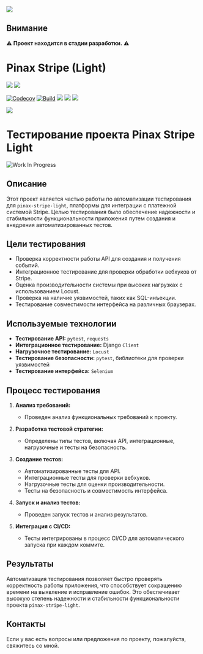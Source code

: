 ![](http://pinaxproject.com/pinax-design/patches/pinax-stripe.svg)
## Внимание
⚠️ **Проект находится в стадии разработки.** ⚠️

# Pinax Stripe (Light)

[![](https://img.shields.io/pypi/v/pinax-stripe-light.svg)](https://pypi.python.org/pypi/pinax-stripe-light/)
[![](https://img.shields.io/badge/license-MIT-blue.svg)](https://pypi.python.org/pypi/pinax-stripe-light/)

[![Codecov](https://img.shields.io/codecov/c/github/pinax/pinax-stripe-light.svg)](https://codecov.io/gh/pinax/pinax-stripe-light)
[![Build](https://github.com/pinax/pinax-stripe-light/actions/workflows/ci.yaml/badge.svg)](https://github.com/pinax/pinax-stripe-light/actions)
![](https://img.shields.io/github/contributors/pinax/pinax-stripe-light.svg)
![](https://img.shields.io/github/issues-pr/pinax/pinax-stripe-light.svg)
![](https://img.shields.io/github/issues-pr-closed/pinax/pinax-stripe-light.svg)

[![](http://slack.pinaxproject.com/badge.svg)](http://slack.pinaxproject.com/)


# Тестирование проекта Pinax Stripe Light
![Work In Progress](https://img.shields.io/badge/Work%20In%20Progress-orange?style=flat-square)

## Описание

Этот проект является частью работы по автоматизации тестирования для `pinax-stripe-light`, платформы для интеграции с платежной системой Stripe. Целью тестирования было обеспечение надежности и стабильности функциональности приложения путем создания и внедрения автоматизированных тестов.

## Цели тестирования

- Проверка корректности работы API для создания и получения событий.
- Интеграционное тестирование для проверки обработки вебхуков от Stripe.
- Оценка производительности системы при высоких нагрузках с использованием Locust.
- Проверка на наличие уязвимостей, таких как SQL-инъекции.
- Тестирование совместимости интерфейса на различных браузерах.

## Используемые технологии

- **Тестирование API:** `pytest`, `requests`
- **Интеграционное тестирование:** Django `Client`
- **Нагрузочное тестирование:** `Locust`
- **Тестирование безопасности:** `pytest`, библиотеки для проверки уязвимостей
- **Тестирование интерфейса:** `Selenium`

## Процесс тестирования

1. **Анализ требований:** 
   - Проведен анализ функциональных требований к проекту.
   
2. **Разработка тестовой стратегии:** 
   - Определены типы тестов, включая API, интеграционные, нагрузочные и тесты на безопасность.

3. **Создание тестов:**
   - Автоматизированные тесты для API.
   - Интеграционные тесты для проверки вебхуков.
   - Нагрузочные тесты для оценки производительности.
   - Тесты на безопасность и совместимость интерфейса.

4. **Запуск и анализ тестов:** 
   - Проведен запуск тестов и анализ результатов.

5. **Интеграция с CI/CD:** 
   - Тесты интегрированы в процесс CI/CD для автоматического запуска при каждом коммите.

## Результаты

Автоматизация тестирования позволяет быстро проверять корректность работы приложения, что способствует сокращению времени на выявление и исправление ошибок. Это обеспечивает высокую степень надежности и стабильности функциональности проекта `pinax-stripe-light`.

## Контакты

Если у вас есть вопросы или предложения по проекту, пожалуйста, свяжитесь со мной.
